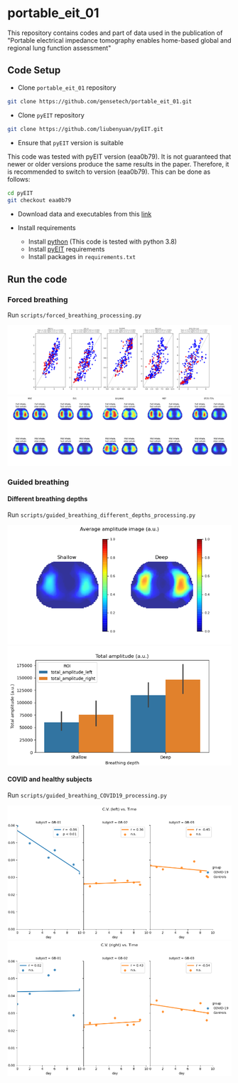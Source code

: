 # portable_eit_01
This repository contains codes and part of data used in the publication of "Portable electrical impedance tomography enables  home-based global and regional lung function assessment"

## Code Setup
- Clone ``portable_eit_01`` repository
```bash
git clone https://github.com/gensetech/portable_eit_01.git
```

- Clone ``pyEIT`` repository

```bash
git clone https://github.com/liubenyuan/pyEIT.git
```
- Ensure that ``pyEIT`` version is suitable

This code was tested with pyEIT version (eaa0b79). 
It is not guaranteed that newer or older versions produce the same results in the paper.
Therefore, it is recommended to switch to version (eaa0b79). This can be done as follows:
```bash 
cd pyEIT
git checkout eaa0b79
```
- Download data and executables from this [link](https://drive.google.com/drive/folders/1gR2b_CHBRYhKYtxNeAH1VXY6V5nNn8dT?usp=sharing)

- Install requirements 
  - Install [python](https://www.python.org/downloads/) (This code is tested with python 3.8) 
  - Install [pyEIT](https://github.com/liubenyuan/pyEIT) requirements
  - Install packages in ```requirements.txt```

## Run the code

### Forced breathing

Run `scripts/forced_breathing_processing.py`

![demo_fb](doc/images/fb_1.png)
![demo_fb](doc/images/fb_20.png)


### Guided breathing

#### Different breathing depths

Run `scripts/guided_breathing_different_depths_processing.py`

![demo_fb](doc/images/dd_01.png) 
![demo_fb](doc/images/dd_03.png)


#### COVID and healthy subjects

Run `scripts/guided_breathing_COVID19_processing.py`

![demo_fb](doc/images/COVID_05.png)
![demo_fb](doc/images/COVID_06.png)


